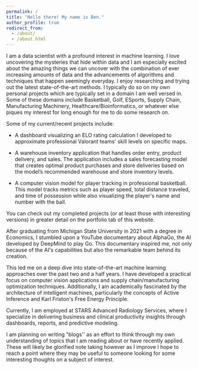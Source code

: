 ```yaml
---
permalink: /
title: "Hello there! My name is Ben."
author_profile: true
redirect_from:
  - /about/
  - /about.html
---
```


I am a data scientist with a profound interest in machine learning. I love uncovering the mysteries that hide within data and I am especially excited about the amazing things we can uncover with the combination of ever increasing amounts of data and the advancements of algorithms and techniques that happen seemingly everyday. I enjoy researching and trying out the latest state-of-the-art methods. I typically do so on my own personal projects which are typically set in a domain I am well versed in. Some of these domains include Basketball, Golf, ESports, Supply Chain, Manufacturing Machinery, Healthcare/Bioinformatics, or whatever else piques my interest for long enough for me to do some research on.

Some of my current/recent projects include:

- A dashboard visualizing an ELO rating calculation I developed to approximate professional Valorant teams' skill levels on specific maps.

- A warehouse inventory application that handles order entry, product delivery, and sales. The application includes a sales forecasting model that creates optimal product purchases and store deliveries based on the model’s recommended warehouse and store inventory levels.

- A computer vision model for player tracking in professional basketball. This model tracks metrics such as player speed, total distance traveled, and time of possession while also visualizing the player's name and number with the ball.

You can check out my completed projects (or at least those with interesting versions) in greater detail on the portfolio tab of this website.

After graduating from Michigan State University in 2021 with a degree in Economics, I stumbled upon a YouTube documentary about AlphaGo, the AI developed by DeepMind to play Go. This documentary inspired me, not only because of the AI's capabilities but also the remarkable team behind its creation.

This led me on a deep dive into state-of-the-art machine learning approaches over the past two and a half years. I have developed a practical focus on computer vision applications and supply chain/manufacturing optimization techniques. Additionally, I am academically fascinated by the architecture of intelligent machines, particularly the concepts of Active Inference and Karl Friston's Free Energy Principle.

Currently, I am employed at STARS Advanced Radiology Services, where I specialize in delivering business and clinical productivity insights through dashboards, reports, and predictive modeling.

I am planning on writing "blogs'' as an effort to think through my own understanding of topics that I am reading about or have recently applied. These will likely be glorified note taking however as I improve I hope to reach a point where they may be useful to someone looking for some interesting thoughts on a subject of interest.
